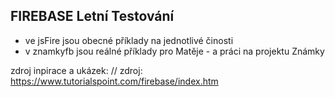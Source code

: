 ## FIREBASE Letní Testování

- ve jsFire jsou obecné příklady na jednotlivé činosti
- v znamkyfb jsou reálné příklady pro Matěje - a práci na projektu Známky


zdroj inpirace a ukázek:
// zdroj: https://www.tutorialspoint.com/firebase/index.htm
